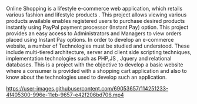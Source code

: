 Online Shopping is a lifestyle e-commerce web application, which retails various fashion and
lifestyle products . This project allows viewing various products available enables registered users to purchase desired products instantly using PayPal payment
processor (Instant Pay) option.
This project provides an easy access to Administrators and Managers to view orders placed using Instant Pay options.
In order to develop an e-commerce website, a number of Technologies must be studied and understood. These include multi-tiered architecture, server and client side scripting techniques, implementation technologies such as PHP,JS , Jquery and
relational databases. This is a project with the objective to develop a basic website where a consumer is provided with a shopping cart application and also to know about the technologies
used to develop such an application.

https://user-images.githubusercontent.com/69053657/114251233-4f405300-996e-11eb-9657-e42f206bd706.mp4
